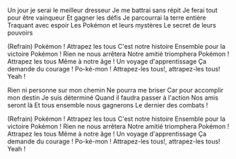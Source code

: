 Un jour je serai le meilleur dresseur
Je me battrai sans répit
Je ferai tout pour être vainqueur
Et gagner les défis
Je parcourrai la terre entière
Traquant avec espoir
Les Pokémon et leurs mystères
Le secret de leurs pouvoirs

(Refrain)
Pokémon !
Attrapez les tous
C'est notre histoire
Ensemble pour la victoire
Pokémon !
Rien ne nous arrêtera
Notre amitié triomphera
Pokémon !
Attrapez les tous
Même à notre âge !
Un voyage d'apprentissage
Ça demande du courage !
Po-ké-mon !
Attrapez-les tous!, attrapez-les tous!
Yeah !

Rien ni personne sur mon chemin
Ne pourra me briser
Car pour accomplir mon destin
Je suis déterminé
Quand il faudra passer à l'action
Nos amis seront là
Et tous ensemble nous gagnerons
Le dernier des combats !

(Refrain)
Pokémon !
Attrapez les tous
C'est notre histoire
Ensemble pour la victoire
Pokémon !
Rien ne nous arrêtera
Notre amitié triomphera
Pokémon !
Attrapez les tous
Même à notre âge !
Un voyage d'apprentissage
Ça demande du courage !
Po-ké-mon !
Attrapez-les tous!, attrapez-les tous!
Yeah !
